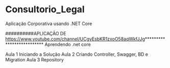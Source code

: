 # Consultorio_Legal
Aplicação Corporativa usando .NET Core

##########APLICAÇÃO DE https://www.youtube.com/channel/UCgyEsbKR1zxoO58aqWkfJJg**************************
Aprendendo .net core

Aula 1 Iniciando a Solução
Aula 2 Criando Controller, Swagger, BD e Migration
Aula 3 Repository
